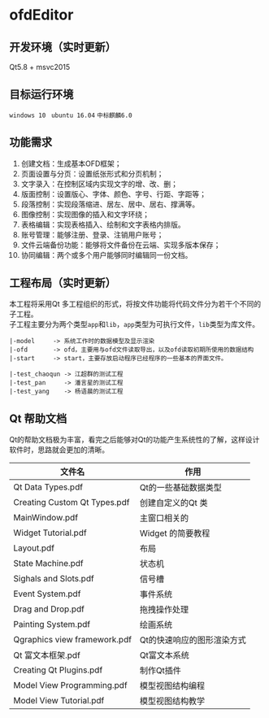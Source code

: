 # ofdEditor

## 开发环境（实时更新）
 Qt5.8 + msvc2015

## 目标运行环境
`windows 10 ` `ubuntu 16.04` `中标麒麟6.0`

## 功能需求
1. 创建文档：生成基本OFD框架；
2. 页面设置与分页：设置纸张形式和分页机制；
3. 文字录入：在控制区域内实现文字的增、改、删；
4. 版面控制：设置版心、字体、颜色、字号、行距、字距等；
5. 段落控制：实现段落缩进、居左、居中、居右、撑满等。
6. 图像控制：实现图像的插入和文字环绕；
7. 表格编辑：实现表格插入、绘制和文字表格内排版。
8. 账号管理：能够注册、登录、注销用户账号；
9. 文件云端备份功能：能够将文件备份在云端、实现多版本保存；
10. 协同编辑：两个或多个用户能够同时编辑同一份文档。

## 工程布局（实时更新）
本工程将采用Qt 多工程组织的形式，将按文件功能将代码文件分为若干个不同的子工程。<br>
子工程主要分为两个类型`app`和`lib`，`app`类型为可执行文件，`lib`类型为库文件。

```
|-model     -> 系统工作时的数据模型及显示渲染
|-ofd       -> ofd，主要用与ofd文件读取导出，以及ofd读取初期所使用的数据结构
|-start     -> start，主要存放启动程序已经程序的一些基本的界面文件。

|-test_chaoqun -> 江超群的测试工程
|-test_pan     -> 潘言星的测试工程
|-test_yang    -> 杨语晨的测试工程
```

## Qt 帮助文档
Qt的帮助文档极为丰富，看完之后能够对Qt的功能产生系统性的了解，这样设计软件时，思路就会更加的清晰。

| 文件名 | 作用 |
| --- | --- |
| Qt Data Types.pdf | Qt的一些基础数据类型 |
| Creating Custom Qt Types.pdf | 创建自定义的Qt 类 |
| MainWindow.pdf | 主窗口相关的 |
| Widget Tutorial.pdf | Widget 的简要教程 |
| Layout.pdf | 布局 |
| State Machine.pdf | 状态机 |
| Sighals and Slots.pdf | 信号槽 |
| Event System.pdf | 事件系统 |
| Drag and Drop.pdf | 拖拽操作处理 |
| Painting System.pdf | 绘画系统 |
| Qgraphics view framework.pdf | Qt的快速响应的图形渲染方式 |
| Qt 富文本框架.pdf | Qt富文本系统 |
| Creating Qt Plugins.pdf | 制作Qt插件 |
| Model View Programming.pdf | 模型视图结构编程 |
| Model View Tutorial.pdf | 模型视图结构教学 |

